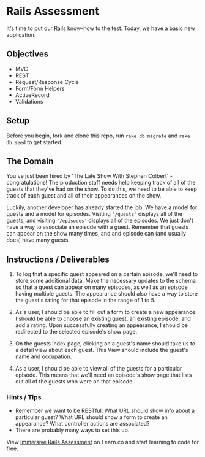 # Rails Assessment

It's time to put our Rails know-how to the test. Today, we have a basic new application.

## Objectives
+ MVC
+ REST
+ Request/Response Cycle
+ Form/Form Helpers
+ ActiveRecord
+ Validations

## Setup

Before you begin, fork and clone this repo, run `rake db:migrate` and `rake db:seed` to get started.

## The Domain

You've just been hired by 'The Late Show With Stephen Colbert' - congratulations! The production staff needs help keeping track of all of the guests that they've had on the show. To do this, we need to be able to keep track of each guest and all of their appearances on the show.

Luckily, another developer has already started the job. We have a model for guests and a model for episodes. Visiting `'/guests'` displays all of the guests, and visiting `'/episodes'` displays all of the episodes. We just don't have a way to associate an episode with a guest. Remember that guests can appear on the show many times, and and episode can (and usually does) have many guests.

## Instructions / Deliverables
1. To log that a specific guest appeared on a certain episode, we'll need to store some additional data. Make the necessary updates to the schema so that a guest can appear on many episodes, as well as an episode having multiple guests.  The appearance should also have a way to store the guest's rating for that episode in the range of 1 to 5.

2. As a user, I should be able to fill out a form to create a new appearance. I should be able to choose an existing guest, an existing episode, and add a rating. Upon successfully creating an appearance, I should be redirected to the selected episode's show page.

3. On the guests index page, clicking on a guest's name should take us to a detail view about each guest. This View should include the guest's name and occupation.

4. As a user, I should be able to view all of the guests for a particular episode. This means that we'll need an episode's show page that lists out all of the guests who were on that episode.



### Hints / Tips

+ Remember we want to be RESTful. What URL should show info about a particular guest? What URL should show a form to create an appearance? What controller actions are associated?  
+ There are probably many ways to set this up.

<p class='util--hide'>View <a href='https://learn.co/lessons/immersive-rails-assessment'>Immersive Rails Assessment</a> on Learn.co and start learning to code for free.</p>
